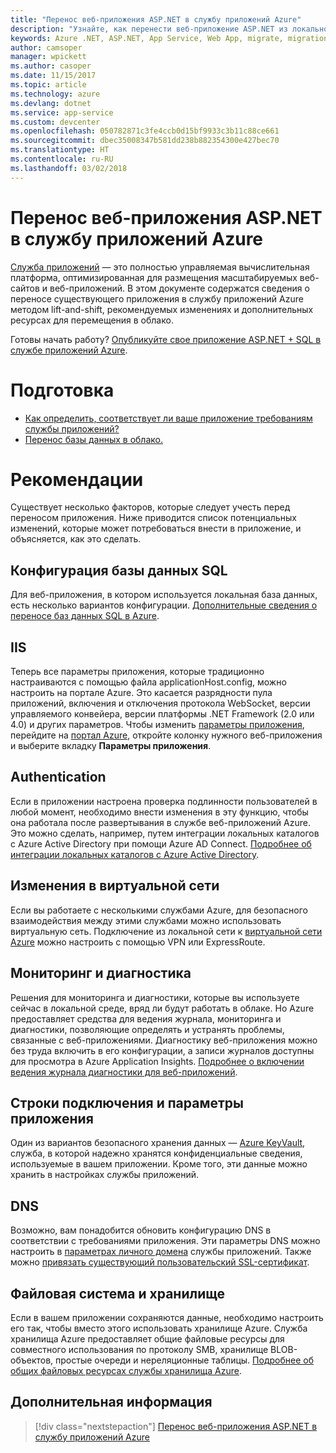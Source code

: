```yaml
---
title: "Перенос веб-приложения ASP.NET в службу приложений Azure"
description: "Узнайте, как перенести веб-приложение ASP.NET из локальной среды в службу приложений Azure."
keywords: Azure .NET, ASP.NET, App Service, Web App, migrate, migration
author: camsoper
manager: wpickett
ms.author: casoper
ms.date: 11/15/2017
ms.topic: article
ms.technology: azure
ms.devlang: dotnet
ms.service: app-service
ms.custom: devcenter
ms.openlocfilehash: 050782871c3fe4ccb0d15bf9933c3b11c88ce661
ms.sourcegitcommit: dbec35008347b581dd238b882354300e427bec70
ms.translationtype: HT
ms.contentlocale: ru-RU
ms.lasthandoff: 03/02/2018
---
```

# <a name="migrate-an-aspnet-web-application-to-azure-app-service"></a>Перенос веб-приложения ASP.NET в службу приложений Azure

[Служба приложений](https://docs.microsoft.com/azure/app-service/app-service-web-overview#why-use-web-apps) — это полностью управляемая вычислительная платформа, оптимизированная для размещения масштабируемых веб-сайтов и веб-приложений. В этом документе содержатся сведения о переносе существующего приложения в службу приложений Azure методом lift-and-shift, рекомендуемых изменениях и дополнительных ресурсах для перемещения в облако.

Готовы начать работу? [Опубликуйте свое приложение ASP.NET + SQL в службе приложений Azure](https://go.microsoft.com/fwlink/?linkid=863214).

# <a name="preparation"></a>Подготовка   
* [Как определить, соответствует ли ваше приложение требованиям службы приложений?](https://azure.microsoft.com/downloads/migration-assistant/)
* [Перенос базы данных в облако.](https://go.microsoft.com/fwlink/?linkid=863217)

# <a name="considerations"></a>Рекомендации
Существует несколько факторов, которые следует учесть перед переносом приложения. Ниже приводится список потенциальных изменений, которые может потребоваться внести в приложение, и объясняется, как это сделать.

## <a name="sql-database-configuration"></a>Конфигурация базы данных SQL
Для веб-приложения, в котором используется локальная база данных, есть несколько вариантов конфигурации. [Дополнительные сведения о переносе баз данных SQL в Azure](https://go.microsoft.com/fwlink/?linkid=863217).

## <a name="iis"></a>IIS
Теперь все параметры приложения, которые традиционно настраиваются с помощью файла applicationHost.config, можно настроить на портале Azure. Это касается разрядности пула приложений, включения и отключения протокола WebSocket, версии управляемого конвейера, версии платформы .NET Framework (2.0 или 4.0) и других параметров. Чтобы изменить [параметры приложения](https://docs.microsoft.com/azure/app-service/web-sites-configure), перейдите на [портал Azure](https://portal.azure.com), откройте колонку нужного веб-приложения и выберите вкладку **Параметры приложения**.

## <a name="authentication"></a>Authentication
Если в приложении настроена проверка подлинности пользователей в любой момент, необходимо внести изменения в эту функцию, чтобы она работала после развертывания в службе веб-приложений Azure. Это можно сделать, например, путем интеграции локальных каталогов с Azure Active Directory при помощи Azure AD Connect. [Подробнее об интеграции локальных каталогов с Azure Active Directory](https://docs.microsoft.com/azure/active-directory/connect/active-directory-aadconnect).

## <a name="virtual-network-modification"></a>Изменения в виртуальной сети
Если вы работаете с несколькими службами Azure, для безопасного взаимодействия между этими службами можно использовать виртуальную сеть. Подключение из локальной сети к [виртуальной сети Azure](https://docs.microsoft.com/azure/app-service/web-sites-integrate-with-vnet) можно настроить с помощью VPN или ExpressRoute.

## <a name="monitoring-and-diagnostics"></a>Мониторинг и диагностика
Решения для мониторинга и диагностики, которые вы используете сейчас в локальной среде, вряд ли будут работать в облаке. Но Azure предоставляет средства для ведения журнала, мониторинга и диагностики, позволяющие определять и устранять проблемы, связанные с веб-приложениями. Диагностику веб-приложения можно без труда включить в его конфигурации, а записи журналов доступны для просмотра в Azure Application Insights. [Подробнее о включении ведения журнала диагностики для веб-приложений](https://docs.microsoft.com/azure/app-service/web-sites-enable-diagnostic-log).

## <a name="connection-strings-and-application-settings"></a>Строки подключения и параметры приложения
Один из вариантов безопасного хранения данных — [Azure KeyVault](https://docs.microsoft.com/azure/key-vault/), служба, в которой надежно хранятся конфиденциальные сведения, используемые в вашем приложении. Кроме того, эти данные можно хранить в настройках службы приложений.

## <a name="dns"></a>DNS
Возможно, вам понадобится обновить конфигурацию DNS в соответствии с требованиями приложения. Эти параметры DNS можно настроить в [параметрах личного домена](https://docs.microsoft.com/azure/app-service/app-service-web-tutorial-custom-domain) службы приложений. Также можно [привязать существующий пользовательский SSL-сертификат](https://docs.microsoft.com/azure/app-service/app-service-web-tutorial-custom-ssl).

## <a name="file-system-and-storage"></a>Файловая система и хранилище
Если в вашем приложении сохраняются данные, необходимо настроить его так, чтобы вместо этого использовать хранилище Azure. Служба хранилища Azure предоставляет общие файловые ресурсы для совместного использования по протоколу SMB, хранилище BLOB-объектов, простые очереди и нереляционные таблицы. [Подробнее об общих файловых ресурсах службы хранилища Azure](https://docs.microsoft.com/azure/storage/files/storage-files-introduction).

## <a name="next-steps"></a>Дополнительная информация

> [!div class="nextstepaction"]
> [Перенос веб-приложения ASP.NET в службу приложений Azure](https://aka.ms/azure-webapp-migrate)
